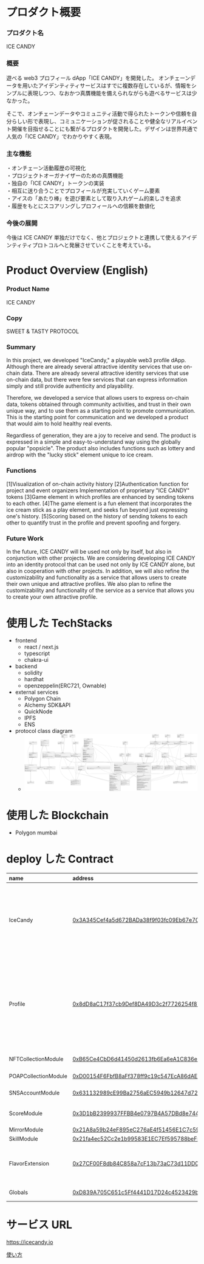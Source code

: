 # プロダクト概要

### プロダクト名

ICE CANDY

### 概要

遊べる web3 プロフィール dApp「ICE CANDY」を開発した。
オンチェーンデータを用いたアイデンティティサービスはすでに複数存在しているが、情報をシンプルに表現しつつ、なおかつ真贋機能を備えられながらも遊べるサービスは少なかった。

そこで、オンチェーンデータやコミュニティ活動で得られたトークンや信頼を自分らしい形で表現し、コミュニケーションが促されることや健全なリアルイベント開催を目指せることにも繋がるプロダクトを開発した。デザインは世界共通で人気の「ICE CANDY」でわかりやすく表現。

### 主な機能

・オンチェーン活動履歴の可視化  
・プロジェクトオーガナイザーのための真贋機能  
・独自の「ICE CANDY」トークンの実装  
・相互に送り合うことでプロフィールが充実していくゲーム要素  
・アイスの「あたり棒」を遊び要素として取り入れゲーム的楽しさを追求  
・履歴をもとにスコアリングしプロフィールへの信頼を数値化

### 今後の展開

今後は ICE CANDY 単独だけでなく、他とプロジェクトと連携して使えるアイデンティティプロトコルへと発展させていくことを考えている。

# Product Overview (English)

### Product Name

ICE CANDY

### Copy

SWEET & TASTY PROTOCOL

### Summary

In this project, we developed "IceCandy," a playable web3 profile dApp.
Although there are already several attractive identity services that use on-chain data. There are already several attractive identity services that use on-chain data, but there were few services that can express information simply and still provide authenticity and playability.

Therefore, we developed a service that allows users to express on-chain data, tokens obtained through community activities, and trust in their own unique way, and to use them as a starting point to promote communication.
This is the starting point for communication and we developed a product that would aim to hold healthy real events.

Regardless of generation, they are a joy to receive and send. The product is expressed in a simple and easy-to-understand way using the globally popular "popsicle". The product also includes functions such as lottery and airdrop with the "lucky stick" element unique to ice cream.

### Functions

[1]Visualization of on-chain activity history
[2]Authentication function for project and event organizers Implementation of proprietary "ICE CANDY" tokens
[3]Game element in which profiles are enhanced by sending tokens to each other.
[4]The game element is a fun element that incorporates the ice cream stick as a play element, and seeks fun beyond just expressing one's history.
[5]Scoring based on the history of sending tokens to each other to quantify trust in the profile and prevent spoofing and forgery.

### Future Work

In the future, ICE CANDY will be used not only by itself, but also in conjunction with other projects.
We are considering developing ICE CANDY into an identity protocol that can be used not only by ICE CANDY alone, but also in cooperation with other projects.
In addition, we will also refine the customizability and functionality as a service that allows users to create their own unique and attractive profiles.
We also plan to refine the customizability and functionality of the service as a service that allows you to create your own attractive profile.

# 使用した TechStacks

- frontend
  - react / next.js
  - typescript
  - chakra-ui
- backend
  - solidity
  - hardhat
  - openzeppelin(ERC721, Ownable)
- external services
  - Polygon Chain
  - Alchemy SDK&API
  - QuickNode
  - IPFS
  - ENS
- protocol class diagram
  - ![protocol class diagram](./protocol/classDiagram.svg)

# 使用した Blockchain

- Polygon mumbai

# deploy した Contract

| name                 | address                                                                                                                         | description                                                                                                                                                                                                                                                                                            |
| :------------------- | :------------------------------------------------------------------------------------------------------------------------------ | :----------------------------------------------------------------------------------------------------------------------------------------------------------------------------------------------------------------------------------------------------------------------------------------------------- |
| IceCandy             | [0x3A345Cef4a5d672BADa38f9f03fc09Eb67e70e39](https://mumbai.polygonscan.com/address/0x3A345Cef4a5d672BADa38f9f03fc09Eb67e70e39) | ERC721 IceCandy Token。send 関数を実行することでユーザー同士で IceCandy を送り合うことができる。IceCandy には not reveal,reveal,lucky,unlucky の 4 種類の token があり、IceCandy を送り合うことで token が変化する                                                                                     |
| Profile              | [0x8dD8aC17f37cb9Def8DA49D3c2f7726254f8772e](https://mumbai.polygonscan.com/address/0x8dD8aC17f37cb9Def8DA49D3c2f7726254f8772e) | ERC721 Profile Token。ユーザーの Profile 情報を NFT として表現することができる。ユーザーの情報を module として Profile に紐付けることによって Profile が充実していく。また、Profile Score によって extension が利用できるようになり、extension を使うことで自分らしい Profile を作成することができる。 |
| NFTCollectionModule  | [0xB65Ce4CbD6d41450d2613fb6Ea6eA1C836eBb455](https://mumbai.polygonscan.com/address/0xB65Ce4CbD6d41450d2613fb6Ea6eA1C836eBb455) | Profile に登録する NFT のコレクション                                                                                                                                                                                                                                                                  |
| POAPCollectionModule | [0xD00154F6FbfB8aFf378ff9c19c547EcA86dAE03b](https://mumbai.polygonscan.com/address/0xD00154F6FbfB8aFf378ff9c19c547EcA86dAE03b) | Profile に登録する POAP をのコレクション                                                                                                                                                                                                                                                               |
| SNSAccountModule     | [0x631132989cE99Ba2756aEC5949b12647d722Bc03](https://mumbai.polygonscan.com/address/0x631132989cE99Ba2756aEC5949b12647d722Bc03) | Profile に登録する SNS Account                                                                                                                                                                                                                                                                         |
| ScoreModule          | [0x3D1bB2399937FFBB4e0797B4A57DBd8e744DCccD](https://mumbai.polygonscan.com/address/0x3D1bB2399937FFBB4e0797B4A57DBd8e744DCccD) | Profile のスコア。IceCandy を送り合うことでスコアが上がる。                                                                                                                                                                                                                                            |
| MirrorModule         | [0x21A8a59b24eF895eC276aE4f51456E1C7c59fBab](https://mumbai.polygonscan.com/address/0x21A8a59b24eF895eC276aE4f51456E1C7c59fBab) | TBD                                                                                                                                                                                                                                                                                                    |
| SkillModule          | [0x21fa4ec52Cc2e1b99583E1EC7Ef595788beF5586](https://mumbai.polygonscan.com/address/0x21fa4ec52Cc2e1b99583E1EC7Ef595788beF5586) | Profile にトプ録するスキル                                                                                                                                                                                                                                                                             |
| FlavorExtension      | [0x27CF00F8db84C858a7cF13b73aC73d11DD03b73f](https://mumbai.polygonscan.com/address/0x27CF00F8db84C858a7cF13b73aC73d11DD03b73f) | スコアによって付与される extension。IceCandy のように Profile にフレーバーをトッピングすることができる                                                                                                                                                                                                 |
| Globals              | [0xD839A705C651c5Ff4441D17D24c4523429b90013](https://mumbai.polygonscan.com/address/0xD839A705C651c5Ff4441D17D24c4523429b90013) | 各コントラクトのアドレスを管理するコントラクト。                                                                                                                                                                                                                                                       |

# サービス URL

https://icecandy.io

[使い方](https://code4japan-community.notion.site/IceCandy-6a76fd525b434751929ee98b6c068c09)
